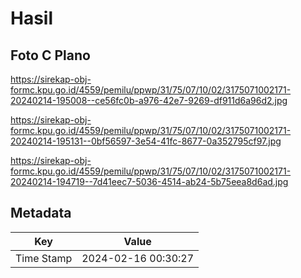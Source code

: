 # Hasil

## Foto C Plano

https://sirekap-obj-formc.kpu.go.id/4559/pemilu/ppwp/31/75/07/10/02/3175071002171-20240214-195008--ce56fc0b-a976-42e7-9269-df911d6a96d2.jpg

https://sirekap-obj-formc.kpu.go.id/4559/pemilu/ppwp/31/75/07/10/02/3175071002171-20240214-195131--0bf56597-3e54-41fc-8677-0a352795cf97.jpg

https://sirekap-obj-formc.kpu.go.id/4559/pemilu/ppwp/31/75/07/10/02/3175071002171-20240214-194719--7d41eec7-5036-4514-ab24-5b75eea8d6ad.jpg


## Metadata

| Key        | Value               |
| ---------- | ------------------- |
| Time Stamp | 2024-02-16 00:30:27 |



